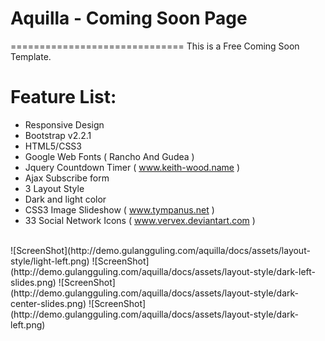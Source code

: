 <h1>Aquilla - Coming Soon Page </h1>
==============================
This is a Free Coming Soon Template.

<h1>Feature List: </h1>

* Responsive Design
* Bootstrap v2.2.1
* HTML5/CSS3
* Google Web Fonts ( Rancho And Gudea )
* Jquery Countdown Timer ( www.keith-wood.name )
* Ajax Subscribe form
* 3 Layout Style
* Dark and light color
* CSS3 Image Slideshow ( www.tympanus.net )
* 33 Social Network Icons ( www.vervex.deviantart.com )

<br/>
![ScreenShot](http://demo.gulangguling.com/aquilla/docs/assets/layout-style/light-left.png)
![ScreenShot](http://demo.gulangguling.com/aquilla/docs/assets/layout-style/dark-left-slides.png)
![ScreenShot](http://demo.gulangguling.com/aquilla/docs/assets/layout-style/dark-center-slides.png)
![ScreenShot](http://demo.gulangguling.com/aquilla/docs/assets/layout-style/dark-left.png)
 

 
